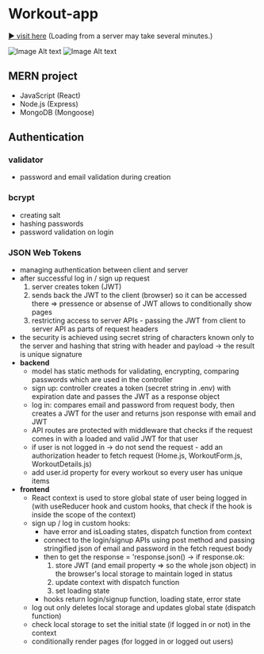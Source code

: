 # Workout-app

[:arrow_forward: visit here](https://workouts-app-l5k0.onrender.com)
(Loading from a server may take several minutes.)

![Image Alt text](/images/preview1.jpg)
![Image Alt text](/images/preview2.jpg)

## MERN project

- JavaScript (React)
- Node.js (Express)
- MongoDB (Mongoose)

## Authentication

### validator

- password and email validation during creation

### bcrypt

- creating salt
- hashing passwords
- password validation on login

### JSON Web Tokens

- managing authentication between client and server
- after successful log in / sign up request
  1. server creates token (JWT)
  2. sends back the JWT to the client (browser) so it can be accessed there => pressence or absense of JWT allows to conditionally show pages
  3. restricting access to server APIs - passing the JWT from client to server API as parts of request headers
- the security is achieved using secret string of characters known only to the server and hashing that string with header and payload -> the result is unique signature
- **backend**
  - model has static methods for validating, encrypting, comparing passwords which are used in the controller
  - sign up: controller creates a token (secret string in .env) with expiration date and passes the JWT as a response object
  - log in: compares email and password from request body, then creates a JWT for the user and returns json response with email and JWT
  - API routes are protected with middleware that checks if the request comes in with a loaded and valid JWT for that user
  - if user is not logged in -> do not send the request - add an authorization header to fetch request (Home.js, WorkoutForm.js, WorkoutDetails.js)
  - add user.id property for every workout so every user has unique items
- **frontend**
  - React context is used to store global state of user being logged in (with useReducer hook and custom hooks, that check if the hook is inside the scope of the context)
  - sign up / log in custom hooks:
    - have error and isLoading states, dispatch function from context
    - connect to the login/signup APIs using post method and passing stringified json of email and password in the fetch request body
    - then to get the response = 'response.json() -> if response.ok:
      1. store JWT (and email property => so the whole json object) in the browser's local storage to maintain loged in status
      2. update context with dispatch function
      3. set loading state
    - hooks return login/signup function, loading state, error state
  - log out only deletes local storage and updates global state (dispatch function)
  - check local storage to set the initial state (if logged in or not) in the context
  - conditionally render pages (for logged in or logged out users)
